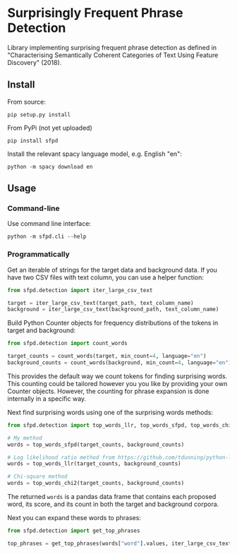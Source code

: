 # Surprisingly Frequent Phrase Detection

Library implementing surprising frequent phrase detection as defined in "Characterising Semantically Coherent Categories of Text Using Feature Discovery" (2018).

## Install

From source:

`pip setup.py install`

From PyPi (not yet uploaded)

`pip install sfpd`

Install the relevant spacy language model, e.g. English "en":

`python -m spacy download en`

## Usage

### Command-line

Use command line interface:

`python -m sfpd.cli --help`


### Programmatically

Get an iterable of strings for the target data and background data. If you have two CSV files with text column, 
you can use a helper function:

```python
from sfpd.detection import iter_large_csv_text

target = iter_large_csv_text(target_path, text_column_name)
background = iter_large_csv_text(background_path, text_column_name)
```

Build Python Counter objects for frequency distributions of the tokens in target and background:

```python
from sfpd.detection import count_words

target_counts = count_words(target, min_count=4, language="en")
background_counts = count_words(background, min_count=4, language="en")
```

This provides the default way we count tokens for finding surprising words. This counting could be tailored however you 
you like by providing your own Counter objects. However, the counting for phrase expansion is done internally in a 
specific way.

Next find surprising words using one of the surprising words methods:

```python
from sfpd.detection import top_words_llr, top_words_sfpd, top_words_chi2

# My method 
words = top_words_sfpd(target_counts, background_counts)

# Log likelihood ratio method from https://github.com/tdunning/python-llr
words = top_words_llr(target_counts, background_counts)

# Chi-square method
words = top_words_chi2(target_counts, background_counts)
```

The returned `words` is a pandas data frame that contains each proposed word, its score, and its count in both the 
target and background corpora.

Next you can expand these words to phrases:

```python
from sfpd.detection import get_top_phrases

top_phrases = get_top_phrases(words["word"].values, iter_large_csv_text(target_path, text_column_name))
```